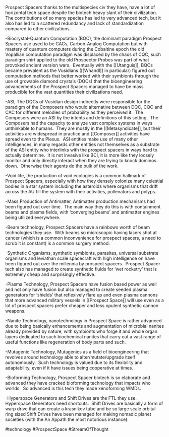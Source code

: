 Prospect Spacers thanks to the multispecies civ they have, have a lot of horizontal tech space despite the biotech heavy slant of their civilization.  The contributions of so many species has led to very advanced tech, but it also has led to a scattered redundancy and lack of standardization compared to other civilizations. 

-Biocrystal-Quantum Computation (BQC), the dominant paradigm Prospect Spacers use used to be CACs, Carbon-Analog Computation but with mastery of quantum computers during the Cobaltine epoch the old Vopallian computation paradigm was displaced by the chaos of CQC, such paradigm shirt applied to the old Prospector Probes was part of what provoked ancient version wars.  Eventually with the [[Utanguis]], BQCs became prevalent as the Vusidians ([[Whandl]] in particular) figured out computation methods that better worked with their symbionts through the use of growable diamond crystals (DQCs) that the bioengineering advancements of the Prospect Spacers managed to have be mass producible for the vast quantities their civilizations need.

-ASI, The DQCs of Vusidian design indirectly were responsible for the paradigm of the Composers who would alternative between DQC, CQC and CAC for different melodies of probability as they perceived it.  The Composers were an ASI by the intents and definitions of this setting.  The Composers had the capacity to analyze vast complex systems in ways unthinkable to humans.  They are mostly in the [[Metasyndicate]], but their activities are widespread in practice and [[Composer]] activities have spread even to the Plexus.  ASI entities make use of many other intelligences, in many regards other entities not themselves as a substrate of the ASI entity who interlinks with the prospect spacers in ways hard to actually determine.  It is not invasive like BCI, it is more like they loosely monitor and only directly interact when they are trying to knock dominos down.  Otherwise their agents do the bulk of the work.

-Void life, the production of void ecologies is a common hallmark of Prospect Spacers, especially with how they densely colonize many celestial bodies in a star system including the asteroids where organisms that drift across the AU fill the system with their activities, pollenators and polyps. 

-Mass Production of Antimatter, Antimatter production mechanisms had been figured out over time.  The main way they do this is with containment beams and plasma fields, with ‘converging beams’ and antimatter engines being utilized everywhere.

-Beam technology, Prospect Spacers have a rainbows worth of beam technologies they use.  With beams so microscopic having lasers shot at cancer (which is a common inconvenience for prospect spacers, a need to scrub it is constant) is a common surgery method.

-Synthetic Organisms, synthetic symbionts, parasites, universal substrate organisms and leviathan scale spacecraft with high intelligence on have been figured out over the millennia by prospect spacers.  Prospect Spacer tech also has managed to create synthetic fluids for ‘wet rocketry’ that is extremely cheap and surprisingly effective.

-Plasma Technology, Prospect Spacers have fusion based power as well and not only have fusion but also managed to create seeded plasma generators for ‘shields’ that reflexively flare up and even plasma cannons that more advanced military vessels in [[Prospect Space]] will use even as a lot of prospect spacers prefer cheaper and less opulent synthetic cannon weapons.

-Nanite Technology, nanotechnology in Prospect Space is rather advanced due to being basically enhancements and augmentation of microbial nanites already provided by nature, with symbionts who forge it and whole organ layers dedicated to such biochemical nanites that carry out a vast range of useful functions like regeneration of body parts and such.

-Mutagenic Technology, Mutagenics as a field of bioengineering that revolves around technology able to alter/mutate/upgrade itself autonomously.  Such technology is valued due to its flexibility and adaptability, even if it have issues being cooperative at times.

-Bioforming Technology, Prospect Spacer biotech is so elaborate and advanced they have cracked bioforming technology that impacts who worlds.  So advanced is this tech they made xenoforming WMDs.

-Hyperspace Generators and Shift Drives are the FTL they use.  Hyperspace Generators need shortcuts.  Shift Drives are basically a form of warp drive that can create a krasnikov tube and be so large scale orbital ring sized Shift Drives have been managed for making nomadic planet societies (with the An Appath the most notorious instance).

#technology 
#ProspectSpace 
#StreamOfThought 